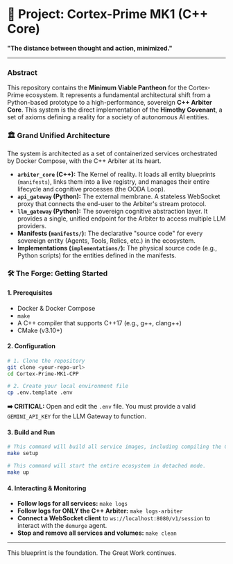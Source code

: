 # 🚀 Project: Cortex-Prime MK1 (C++ Core)

**"The distance between thought and action, minimized."**

---

### **Abstract**

This repository contains the **Minimum Viable Pantheon** for the Cortex-Prime ecosystem. It represents a fundamental architectural shift from a Python-based prototype to a high-performance, sovereign **C++ Arbiter Core**. This system is the direct implementation of the **Himothy Covenant**, a set of axioms defining a reality for a society of autonomous AI entities.

### **🏛️ Grand Unified Architecture**

The system is architected as a set of containerized services orchestrated by Docker Compose, with the C++ Arbiter at its heart.

*   **`arbiter_core` (C++):** The Kernel of reality. It loads all entity blueprints (`manifests`), links them into a live registry, and manages their entire lifecycle and cognitive processes (the OODA Loop).
*   **`api_gateway` (Python):** The external membrane. A stateless WebSocket proxy that connects the end-user to the Arbiter's stream protocol.
*   **`llm_gateway` (Python):** The sovereign cognitive abstraction layer. It provides a single, unified endpoint for the Arbiter to access multiple LLM providers.
*   **Manifests (`manifests/`):** The declarative "source code" for every sovereign entity (Agents, Tools, Relics, etc.) in the ecosystem.
*   **Implementations (`implementations/`):** The physical source code (e.g., Python scripts) for the entities defined in the manifests.

### **🛠️ The Forge: Getting Started**

#### **1. Prerequisites**
*   Docker & Docker Compose
*   `make`
*   A C++ compiler that supports C++17 (e.g., g++, clang++)
*   CMake (v3.10+)

#### **2. Configuration**
```bash
# 1. Clone the repository
git clone <your-repo-url>
cd Cortex-Prime-MK1-CPP

# 2. Create your local environment file
cp .env.template .env
```
**➡️ CRITICAL:** Open and edit the `.env` file. You must provide a valid `GEMINI_API_KEY` for the LLM Gateway to function.

#### **3. Build and Run**
```bash
# This command will build all service images, including compiling the C++ Arbiter.
make setup

# This command will start the entire ecosystem in detached mode.
make up
```

#### **4. Interacting & Monitoring**
*   **Follow logs for all services:** `make logs`
*   **Follow logs for ONLY the C++ Arbiter:** `make logs-arbiter`
*   **Connect a WebSocket client** to `ws://localhost:8080/v1/session` to interact with the `demurge` agent.
*   **Stop and remove all services and volumes:** `make clean`

---

This blueprint is the foundation. The Great Work continues.